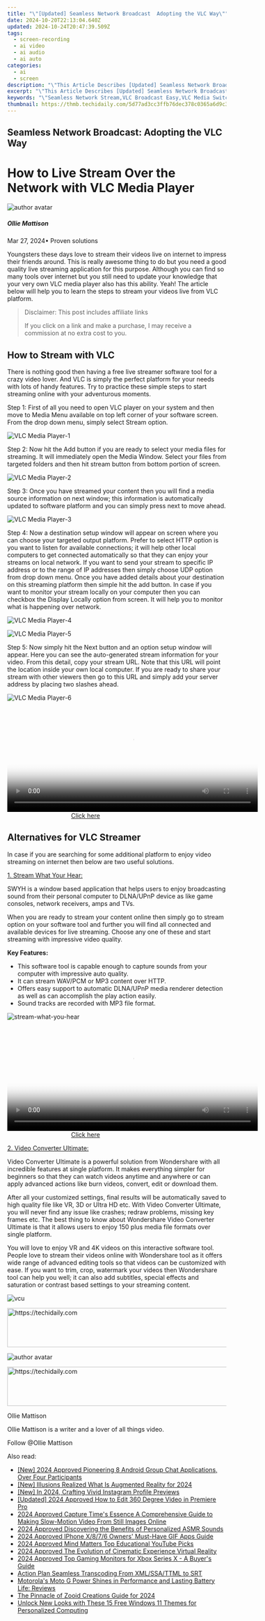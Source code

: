 ```yaml
---
title: "\"[Updated] Seamless Network Broadcast  Adopting the VLC Way\""
date: 2024-10-20T22:13:04.640Z
updated: 2024-10-24T20:47:39.509Z
tags: 
  - screen-recording
  - ai video
  - ai audio
  - ai auto
categories: 
  - ai
  - screen
description: "\"This Article Describes [Updated] Seamless Network Broadcast: Adopting the VLC Way\""
excerpt: "\"This Article Describes [Updated] Seamless Network Broadcast: Adopting the VLC Way\""
keywords: "\"Seamless Network Stream,VLC Broadcast Easy,VLC Media Switch,Smooth Video Broadcast,Live Network Viewing,Network-Friendly Playback,VLC AirPlay Integration\""
thumbnail: https://thmb.techidaily.com/5d77ad3cc3ffb76dec378c0365a6d9c3d6e615b3b95a196e8f26206ebb83676d.jpg
---
```


## Seamless Network Broadcast: Adopting the VLC Way

# How to Live Stream Over the Network with VLC Media Player

![author avatar](https://images.wondershare.com/filmora/article-images/ollie-mattison.jpg)

##### Ollie Mattison

 Mar 27, 2024• Proven solutions

 Youngsters these days love to stream their videos live on internet to impress their friends around. This is really awesome thing to do but you need a good quality live streaming application for this purpose. Although you can find so many tools over internet but you still need to update your knowledge that your very own VLC media player also has this ability. Yeah! The article below will help you to learn the steps to stream your videos live from VLC platform.

>  Disclaimer: This post includes affiliate links
>
>  If you click on a link and make a purchase, I may receive a commission at no extra cost to you.
>

## How to Stream with VLC

 There is nothing good then having a free live streamer software tool for a crazy video lover. And VLC is simply the perfect platform for your needs with lots of handy features. Try to practice these simple steps to start streaming online with your adventurous moments.

 Step 1: First of all you need to open VLC player on your system and then move to Media Menu available on top left corner of your software screen. From the drop down menu, simply select Stream option.

![ VLC Media Player-1](https://images.wondershare.com/filmora/article-images/vlc-media-player-1.jpg)

 Step 2: Now hit the Add button if you are ready to select your media files for streaming. It will immediately open the Media Window. Select your files from targeted folders and then hit stream button from bottom portion of screen.

![ VLC Media Player-2](https://images.wondershare.com/filmora/article-images/vlc-media-player-2.jpg)

 Step 3: Once you have streamed your content then you will find a media source information on next window; this information is automatically updated to software platform and you can simply press next to move ahead.

![ VLC Media Player-3](https://images.wondershare.com/filmora/article-images/vlc-media-player-3.jpg)

 Step 4: Now a destination setup window will appear on screen where you can choose your targeted output platform. Prefer to select HTTP option is you want to listen for available connections; it will help other local computers to get connected automatically so that they can enjoy your streams on local network. If you want to send your stream to specific IP address or to the range of IP addresses then simply choose UDP option from drop down menu. Once you have added details about your destination on this streaming platform then simple hit the add button. In case if you want to monitor your stream locally on your computer then you can checkbox the Display Locally option from screen. It will help you to monitor what is happening over network.

![VLC Media Player-4 ](https://images.wondershare.com/filmora/article-images/vlc-media-player-4.jpg)

![VLC Media Player-5 ](https://images.wondershare.com/filmora/article-images/vlc-media-player-5.jpg)

 Step 5: Now simply hit the Next button and an option setup window will appear. Here you can see the auto-generated stream information for your video. From this detail, copy your stream URL. Note that this URL will point the location inside your own local computer. If you are ready to share your stream with other viewers then go to this URL and simply add your server address by placing two slashes ahead.

![VLC Media Player-6 ](https://images.wondershare.com/filmora/article-images/vlc-media-player-6.jpg)

<!-- affiliate ads begin -->
<span id="1983539">
					<video width="576" height="240" style="cursor:pointer"
           poster="//a.impactradius-go.com/display-clicktoplayimage/1983539.png"
           onclick="if(!this.playClicked){this.play();this.setAttribute('controls',true);this.playClicked=true;}">
	   <source src="//a.impactradius-go.com/display-ad/22993-1983539">
	   <img src="//a.impactradius-go.com/display-clicktoplayimage/1983539.png" style="border: none; height: 100%; width: 100%; object-fit: contain">
	</video>
	<div style="width:360px;text-align:center"><a href="javascript:window.open(decodeURIComponent('https%3A%2F%2Fhomestyler.sjv.io%2Fc%2F5597632%2F1983539%2F22993'), '_blank');void(0);">Click here</a></div>
</span>
<img height="0" width="0" src="https://imp.pxf.io/i/5597632/1983539/22993" style="position:absolute;visibility:hidden;" border="0" />
<!-- affiliate ads end -->

## Alternatives for VLC Streamer

 In case if you are searching for some additional platform to enjoy video streaming on internet then below are two useful solutions.

[1. Stream What Your Hear:](http://www.streamwhatyouhear.com/ )

 SWYH is a window based application that helps users to enjoy broadcasting sound from their personal computer to DLNA/UPnP device as like game consoles, network receivers, amps and TVs.

 When you are ready to stream your content online then simply go to stream option on your software tool and further you will find all connected and available devices for live streaming. Choose any one of these and start streaming with impressive video quality.

**Key Features:**

* This software tool is capable enough to capture sounds from your computer with impressive auto quality.
* It can stream WAV/PCM or MP3 content over HTTP.
* Offers easy support to automatic DLNA/UPnP media renderer detection as well as can accomplish the play action easily.
* Sound tracks are recorded with MP3 file format.

![stream-what-you-hear ](https://images.wondershare.com/filmora/article-images/stream-what-you-hear.jpg)

<!-- affiliate ads begin -->
<span id="1982485">
					<video width="576" height="240" style="cursor:pointer"
           poster="//a.impactradius-go.com/display-clicktoplayimage/1982485.png"
           onclick="if(!this.playClicked){this.play();this.setAttribute('controls',true);this.playClicked=true;}">
	   <source src="//a.impactradius-go.com/display-ad/22993-1982485">
	   <img src="//a.impactradius-go.com/display-clicktoplayimage/1982485.png" style="border: none; height: 100%; width: 100%; object-fit: contain">
	</video>
	<div style="width:360px;text-align:center"><a href="javascript:window.open(decodeURIComponent('https%3A%2F%2Fhomestyler.sjv.io%2Fc%2F5597632%2F1982485%2F22993'), '_blank');void(0);">Click here</a></div>
</span>
<img height="0" width="0" src="https://imp.pxf.io/i/5597632/1982485/22993" style="position:absolute;visibility:hidden;" border="0" />
<!-- affiliate ads end -->

[2. Video Converter Ultimate:](https://tools.techidaily.com/wondershare/videoconverter/download/)

 Video Converter Ultimate is a powerful solution from Wondershare with all incredible features at single platform. It makes everything simpler for beginners so that they can watch videos anytime and anywhere or can apply advanced actions like burn videos, convert, edit or download them.

 After all your customized settings, final results will be automatically saved to high quality file like VR, 3D or Ultra HD etc. With Video Converter Ultimate, you will never find any issue like crashes; redraw problems, missing key frames etc. The best thing to know about Wondershare Video Converter Ultimate is that it allows users to enjoy 150 plus media file formats over single platform.

 You will love to enjoy VR and 4K videos on this interactive software tool. People love to stream their videos online with Wondershare tool as it offers wide range of advanced editing tools so that videos can be customized with ease. If you want to trim, crop, watermark your videos then Wondershare tool can help you well; it can also add subtitles, special effects and saturation or contrast based settings to your streaming content.

![vcu ](https://images.wondershare.com/filmora/article-images/vcu.jpg)

<!-- affiliate ads begin -->
<a href="https://aligracehair.sjv.io/c/5597632/1934188/19272" target="_top" id="1934188">
  <img src="//a.impactradius-go.com/display-ad/19272-1934188" border="0" alt="https://techidaily.com" width="728" height="90"/>
</a>
<img height="0" width="0" src="https://aligracehair.sjv.io/i/5597632/1934188/19272" style="position:absolute;visibility:hidden;" border="0" />
<!-- affiliate ads end -->

![author avatar](https://images.wondershare.com/filmora/article-images/ollie-mattison.jpg)

<!-- affiliate ads begin -->
<a href="https://bluettieu.pxf.io/c/5597632/2141676/17091" target="_top" id="2141676">
  <img src="//a.impactradius-go.com/display-ad/17091-2141676" border="0" alt="https://techidaily.com" width="728" height="90"/>
</a>
<img height="0" width="0" src="https://bluettieu.pxf.io/i/5597632/2141676/17091" style="position:absolute;visibility:hidden;" border="0" />
<!-- affiliate ads end -->

Ollie Mattison

Ollie Mattison is a writer and a lover of all things video.

Follow @Ollie Mattison


<ins class="adsbygoogle"
     style="display:block"
     data-ad-format="autorelaxed"
     data-ad-client="ca-pub-7571918770474297"
     data-ad-slot="1223367746"></ins>



<ins class="adsbygoogle"
     style="display:block"
     data-ad-client="ca-pub-7571918770474297"
     data-ad-slot="8358498916"
     data-ad-format="auto"
     data-full-width-responsive="true"></ins>


<span class="atpl-alsoreadstyle">Also read:</span>
<div><ul>
<li><a href="https://screen-capture.techidaily.com/new-2024-approved-pioneering-8-android-group-chat-applications-over-four-participants/"><u>[New] 2024 Approved Pioneering 8 Android Group Chat Applications, Over Four Participants</u></a></li>
<li><a href="https://article-files.techidaily.com/new-illusions-realized-what-is-augmented-reality-for-2024/"><u>[New] Illusions Realized What Is Augmented Reality for 2024</u></a></li>
<li><a href="https://instagram-video-files.techidaily.com/new-in-2024-crafting-vivid-instagram-profile-previews/"><u>[New] In 2024, Crafting Vivid Instagram Profile Previews</u></a></li>
<li><a href="https://fox-access.techidaily.com/updated-2024-approved-how-to-edit-360-degree-video-in-premiere-pro/"><u>[Updated] 2024 Approved How to Edit 360 Degree Video in Premiere Pro</u></a></li>
<li><a href="https://fox-friendly.techidaily.com/2024-approved-capture-times-essence-a-comprehensive-guide-to-making-slow-motion-video-from-still-images-online/"><u>2024 Approved Capture Time's Essence A Comprehensive Guide to Making Slow-Motion Video From Still Images Online</u></a></li>
<li><a href="https://fox-friendly.techidaily.com/2024-approved-discovering-the-benefits-of-personalized-asmr-sounds/"><u>2024 Approved Discovering the Benefits of Personalized ASMR Sounds</u></a></li>
<li><a href="https://fox-friendly.techidaily.com/2024-approved-iphone-x876-owners-must-have-gif-apps-guide/"><u>2024 Approved IPhone X/8/7/6 Owners' Must-Have GIF Apps Guide</u></a></li>
<li><a href="https://youtube-lab.techidaily.com/approved-mind-matters-top-educational-youtube-picks/"><u>2024 Approved Mind Matters Top Educational YouTube Picks</u></a></li>
<li><a href="https://fox-friendly.techidaily.com/2024-approved-the-evolution-of-cinematic-experience-virtual-reality/"><u>2024 Approved The Evolution of Cinematic Experience Virtual Reality</u></a></li>
<li><a href="https://fox-friendly.techidaily.com/2024-approved-top-gaming-monitors-for-xbox-series-x-a-buyers-guide/"><u>2024 Approved Top Gaming Monitors for Xbox Series X - A Buyer's Guide</u></a></li>
<li><a href="https://vp-tips.techidaily.com/action-plan-seamless-transcoding-from-xmlssattml-to-srt/"><u>Action Plan Seamless Transcoding From XML/SSA/TTML to SRT</u></a></li>
<li><a href="https://buynow-info.techidaily.com/motorolas-moto-g-power-shines-in-performance-and-lasting-battery-life-reviews/"><u>Motorola's Moto G Power Shines in Performance and Lasting Battery Life: Reviews</u></a></li>
<li><a href="https://some-guidance.techidaily.com/the-pinnacle-of-zooid-creations-guide-for-2024/"><u>The Pinnacle of Zooid Creations Guide for 2024</u></a></li>
<li><a href="https://techidaily.com/unlock-new-looks-with-these-15-free-windows-11-themes-for-personalized-computing/"><u>Unlock New Looks with These 15 Free Windows 11 Themes for Personalized Computing</u></a></li>
</ul></div>

